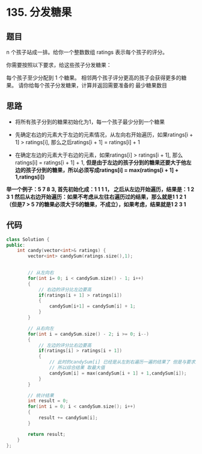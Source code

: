 # 135. 分发糖果

## 题目
n 个孩子站成一排。给你一个整数数组 ratings 表示每个孩子的评分。

你需要按照以下要求，给这些孩子分发糖果：

每个孩子至少分配到 1 个糖果。
相邻两个孩子评分更高的孩子会获得更多的糖果。
请你给每个孩子分发糖果，计算并返回需要准备的 最少糖果数目

## 思路
* 将所有孩子分到的糖果初始化为1，每一个孩子最少分到一个糖果

* 先确定右边的元素大于左边的元素情况，从左向右开始遍历，如果ratings[i + 1] > ratings[i], 那么之后ratings[i + 1] = ratings[i] + 1

* 在确定左边的元素大于右边的元素，如果ratings[i] > ratings[i + 1], 那么ratings[i] = ratings[i + 1] + 1, **但是由于左边的孩子分到的糖果还要大于他左边的孩子分到的糖果，所以必须写成ratings[i] = max(ratings[i + 1] + 1,ratings[i])**

**举一个例子：5 7 8 3, 首先初始化成：1 1 1 1， 之后从左边开始遍历，结果是：1 2 3 1 然后从右边开始遍历：如果不考虑从左往右遍历过的结果，那么就是1 1 2 1（但是7 > 5 7的糖果必须大于5的糖果，不成立），如果考虑，结果就是1 2 3 1**



## 代码

```cpp
class Solution {
public:
    int candy(vector<int>& ratings) {
        vector<int> candySum(ratings.size(),1);

 
        // 从左向右
        for(int i= 0; i < candySum.size() - 1; i++)
        {
            // 右边的评分比左边要高
            if(ratings[i + 1] > ratings[i])
            {
                candySum[i+1] = candySum[i] + 1;
            }
        }

        // 从右向左
        for(int i = candySum.size() - 2; i >= 0; i--)
        {
            // 左边的评分比右边要高
            if(ratings[i] > ratings[i + 1])
            {
                // 此时的candySum[i] 已经是从左到右遍历一遍的结果了 但是与要求比右边的要大
                // 所以综合结果 取最大值
                candySum[i] = max(candySum[i + 1] + 1,candySum[i]);
            }
        }

        // 统计结果
        int result = 0;
        for(int i = 0; i < candySum.size(); i++)
        {
            result += candySum[i];
        }

        return result;
    }
};

```
